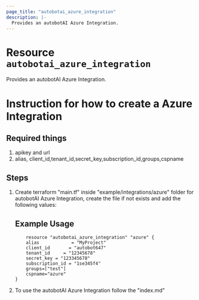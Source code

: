 ```yaml
---
page_title: "autobotai_azure_integration"
description: |-
  Provides an autobotAI Azure Integration.
---
```


# Resource `autobotai_azure_integration`
Provides an autobotAI Azure Integration.

# Instruction for how to create a Azure Integration
## Required things 
1. apikey and url
2. alias, client_id,tenant_id,secret_key,subscription_id,groups,cspname

## Steps 
1. Create terraform "main.tf" inside "example/integrations/azure" folder for autobotAI Azure Integration, create the file if not  exists and add the following values:
    ## Example Usage 
    ```
        resource "autobotai_azure_integration" "azure" {  
        alias            = "MyProject"
        client_id       = "autobot647"
        tenant_id     = "12345678"
        secret_key = "123345678"
        subscription_id = "1se345f4"
        groups=["test"]
        cspname="azure"
    }   
    ```
2. To use the autobotAI Azure Integration follow the "index.md"